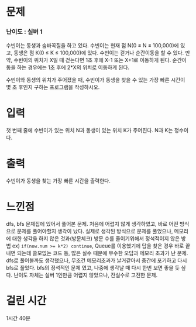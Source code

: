 # 문제

### 난이도 : 실버 1

수빈이는 동생과 숨바꼭질을 하고 있다. 수빈이는 현재 점 N(0 ≤ N ≤ 100,000)에 있고, 동생은 점 K(0 ≤ K ≤ 100,000)에 있다. 수빈이는 걷거나 순간이동을 할 수 있다. 만약, 수빈이의 위치가 X일 때 걷는다면 1초 후에 X-1 또는 X+1로 이동하게 된다. 순간이동을 하는 경우에는 1초 후에 2\*X의 위치로 이동하게 된다.

수빈이와 동생의 위치가 주어졌을 때, 수빈이가 동생을 찾을 수 있는 가장 빠른 시간이 몇 초 후인지 구하는 프로그램을 작성하시오.

# 입력

첫 번째 줄에 수빈이가 있는 위치 N과 동생이 있는 위치 K가 주어진다. N과 K는 정수이다.

# 출력

수빈이가 동생을 찾는 가장 빠른 시간을 출력한다.

# 느낀점

dfs, bfs 문제집에 있어서 풀어본 문제.
처음에 어렵지 않게 생각하였고, 바로 어떤 방식으로 문제를 풀어야할지 생각이 났다.
실제로 생각된 방식으로 문제를 풀었으나, 메모리에 대한 생각을 하지 않은 것과(방문체크)
방문 수를 줄이기위해서 정석적이지 않은 방법 ex) `if(now.num >= k*2) continue`,
Queue를 이용했기에 답을 찾은 경우 바로 끝내면 되는데 쓸모없는 코드 등, 많은 실수 때문에 무수한 오답과 메모리 초과가 난 문제.
dfs로 풀어볼까도 생각했으나, 무조건 메모리초과가 날거같아서 중간에 포기하고 다시 bfs로 풀었다.
bfs의 정석적인 문제 였고, 나중에 생각날 때 다시 한번 보면 좋을 듯 싶다.
난이도 자체는 실버 1인만큼 어렵지 않았으나, 잔실수로 고전한 문제.

# 걸린 시간

1시간 40분
